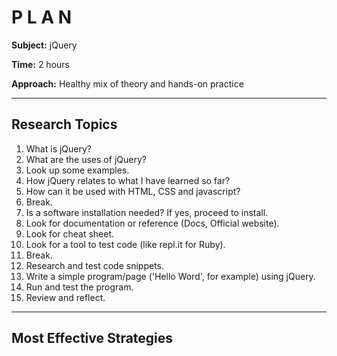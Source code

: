 # P L A N

**Subject:** jQuery

**Time:** 2 hours

**Approach:** Healthy mix of theory and hands-on practice

----
## Research Topics

1. What is jQuery?
2. What are the uses of jQuery?
3. Look up some examples.
4. How jQuery relates to what I have learned so far?
5. How can it be used with HTML, CSS and javascript?
6. Break.
7. Is a software installation needed? If yes, proceed to install.
8. Look for documentation or reference (Docs, Official website).
9. Look for cheat sheet.
10. Look for a tool to test code (like repl.it for Ruby).
11. Break.
12. Research and test code snippets.
13. Write a simple program/page ('Hello Word', for example) using jQuery.
14. Run and test the program.
15. Review and reflect.

----
## Most Effective Strategies